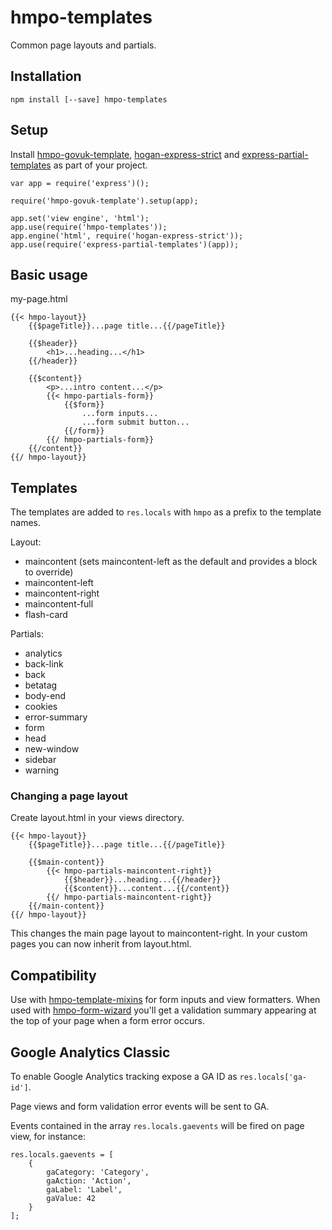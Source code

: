 # hmpo-templates

Common page layouts and partials.

## Installation

```
npm install [--save] hmpo-templates
```

## Setup

Install [hmpo-govuk-template](https://github.com/UKHomeOffice/govuk-template-compiler), [hogan-express-strict](https://github.com/lennym/hogan-express) and [express-partial-templates](https://github.com/UKHomeOffice/express-partial-templates) as part of your project.
```
var app = require('express')();

require('hmpo-govuk-template').setup(app);

app.set('view engine', 'html');
app.use(require('hmpo-templates'));
app.engine('html', require('hogan-express-strict'));
app.use(require('express-partial-templates')(app));
```

## Basic usage

my-page.html
```
{{< hmpo-layout}}
    {{$pageTitle}}...page title...{{/pageTitle}}

    {{$header}}
        <h1>...heading...</h1>
    {{/header}}

    {{$content}}
        <p>...intro content...</p>
        {{< hmpo-partials-form}}
            {{$form}}
                ...form inputs...
                ...form submit button...
            {{/form}}
        {{/ hmpo-partials-form}}
    {{/content}}
{{/ hmpo-layout}}
```

## Templates

The templates are added to `res.locals` with `hmpo` as a prefix to the template names.

Layout:
+ maincontent (sets maincontent-left as the default and provides a block to override)
+ maincontent-left
+ maincontent-right
+ maincontent-full
+ flash-card

Partials:
+ analytics
+ back-link
+ back
+ betatag
+ body-end
+ cookies
+ error-summary
+ form
+ head
+ new-window
+ sidebar
+ warning

### Changing a page layout

Create layout.html in your views directory.
```
{{< hmpo-layout}}
    {{$pageTitle}}...page title...{{/pageTitle}}

    {{$main-content}}
        {{< hmpo-partials-maincontent-right}}
            {{$header}}...heading...{{/header}}
            {{$content}}...content...{{/content}}
        {{/ hmpo-partials-maincontent-right}}
    {{/main-content}}
{{/ hmpo-layout}}
```
This changes the main page layout to maincontent-right. In your custom pages you can now inherit from layout.html.

## Compatibility

Use with [hmpo-template-mixins](https://github.com/UKHomeOffice/passports-template-mixins) for form inputs and view formatters. When used with [hmpo-form-wizard](https://github.com/UKHomeOffice/passports-form-wizard) you'll get a validation summary appearing at the top of your page when a form error occurs.

## Google Analytics Classic

To enable Google Analytics tracking expose a GA ID as `res.locals['ga-id']`.

Page views and form validation error events will be sent to GA.

Events contained in the array `res.locals.gaevents` will be fired on page view, for instance:
```
res.locals.gaevents = [
    {
        gaCategory: 'Category',
        gaAction: 'Action',
        gaLabel: 'Label',
        gaValue: 42
    }
];
```

